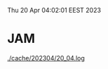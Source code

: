 Thu 20 Apr 04:02:01 EEST 2023
# JAM
<a href='./cache/202304/20_04.log'>./cache/202304/20_04.log</a>
